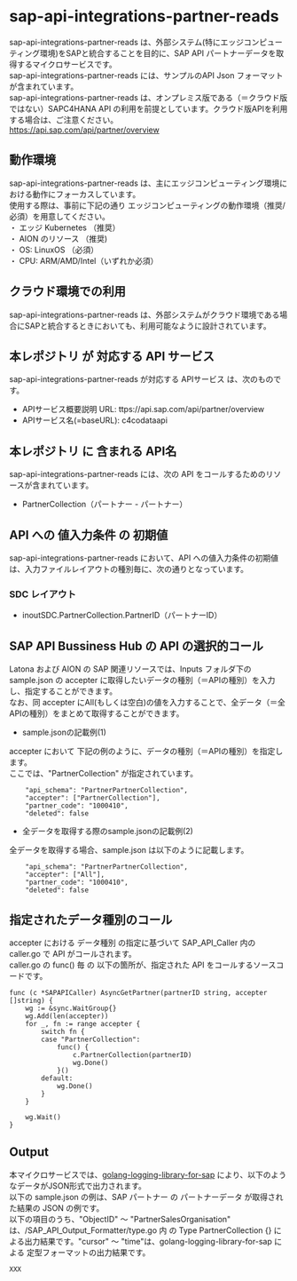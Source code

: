 # sap-api-integrations-partner-reads  
sap-api-integrations-partner-reads は、外部システム(特にエッジコンピューティング環境)をSAPと統合することを目的に、SAP API パートナーデータを取得するマイクロサービスです。  
sap-api-integrations-partner-reads には、サンプルのAPI Json フォーマットが含まれています。  
sap-api-integrations-partner-reads は、オンプレミス版である（＝クラウド版ではない）SAPC4HANA API の利用を前提としています。クラウド版APIを利用する場合は、ご注意ください。  
https://api.sap.com/api/partner/overview  

## 動作環境
sap-api-integrations-partner-reads は、主にエッジコンピューティング環境における動作にフォーカスしています。   
使用する際は、事前に下記の通り エッジコンピューティングの動作環境（推奨/必須）を用意してください。   
・ エッジ Kubernetes （推奨）    
・ AION のリソース （推奨)    
・ OS: LinuxOS （必須）    
・ CPU: ARM/AMD/Intel（いずれか必須） 

## クラウド環境での利用  
sap-api-integrations-partner-reads は、外部システムがクラウド環境である場合にSAPと統合するときにおいても、利用可能なように設計されています。  

## 本レポジトリ が 対応する API サービス
sap-api-integrations-partner-reads が対応する APIサービス は、次のものです。

* APIサービス概要説明 URL: ttps://api.sap.com/api/partner/overview 
* APIサービス名(=baseURL): c4codataapi

## 本レポジトリ に 含まれる API名
sap-api-integrations-partner-reads には、次の API をコールするためのリソースが含まれています。  

* PartnerCollection（パートナー - パートナー）

## API への 値入力条件 の 初期値
sap-api-integrations-partner-reads において、API への値入力条件の初期値は、入力ファイルレイアウトの種別毎に、次の通りとなっています。  

### SDC レイアウト

* inoutSDC.PartnerCollection.PartnerID（パートナーID）  



## SAP API Bussiness Hub の API の選択的コール

Latona および AION の SAP 関連リソースでは、Inputs フォルダ下の sample.json の accepter に取得したいデータの種別（＝APIの種別）を入力し、指定することができます。  
なお、同 accepter にAll(もしくは空白)の値を入力することで、全データ（＝全APIの種別）をまとめて取得することができます。  

* sample.jsonの記載例(1)  

accepter において 下記の例のように、データの種別（＝APIの種別）を指定します。  
ここでは、"PartnerCollection" が指定されています。    
  
```
	"api_schema": "PartnerPartnerCollection",
	"accepter": ["PartnerCollection"],
	"partner_code": "1000410",
	"deleted": false
```
  
* 全データを取得する際のsample.jsonの記載例(2)  

全データを取得する場合、sample.json は以下のように記載します。  

```
	"api_schema": "PartnerPartnerCollection",
	"accepter": ["All"],
	"partner_code": "1000410",
	"deleted": false
```

## 指定されたデータ種別のコール

accepter における データ種別 の指定に基づいて SAP_API_Caller 内の caller.go で API がコールされます。  
caller.go の func() 毎 の 以下の箇所が、指定された API をコールするソースコードです。  

```
func (c *SAPAPICaller) AsyncGetPartner(partnerID string, accepter []string) {
	wg := &sync.WaitGroup{}
	wg.Add(len(accepter))
	for _, fn := range accepter {
		switch fn {
		case "PartnerCollection":
			func() {
				c.PartnerCollection(partnerID)
				wg.Done()
			}()
		default:
			wg.Done()
		}
	}

	wg.Wait()
}
```

## Output  
本マイクロサービスでは、[golang-logging-library-for-sap](https://github.com/latonaio/golang-logging-library-for-sap) により、以下のようなデータがJSON形式で出力されます。  
以下の sample.json の例は、SAP パートナー  の パートナーデータ が取得された結果の JSON の例です。  
以下の項目のうち、"ObjectID" ～ "PartnerSalesOrganisation" は、/SAP_API_Output_Formatter/type.go 内 の Type PartnerCollection {} による出力結果です。"cursor" ～ "time"は、golang-logging-library-for-sap による 定型フォーマットの出力結果です。  

```
XXX
```